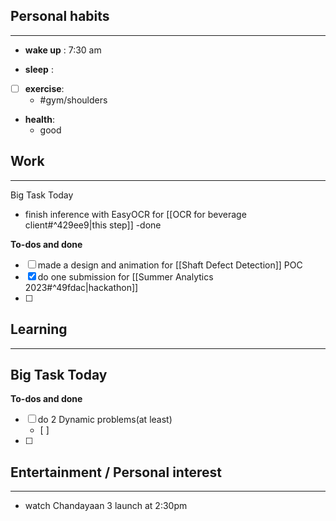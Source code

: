 ## Personal habits
--- 

- **wake up** : 7:30 am

- **sleep** :

- [ ] **exercise**:
	- #gym/shoulders

-  **health**: 
	- good



## Work
---

Big Task Today 
- finish inference with EasyOCR for [[OCR for beverage client#^429ee9|this step]] -done

**To-dos and done**
- [ ] made a design and animation for [[Shaft Defect Detection]] POC
- [x] do one submission for [[Summer Analytics 2023#^49fdac|hackathon]]
- [ ] 

## Learning
---
Big Task Today 
- 


**To-dos and done**
- [ ] do 2 Dynamic problems(at least)
	- [ ] 
- [ ] 
## Entertainment / Personal interest
---
-  watch Chandayaan 3 launch at 2:30pm
